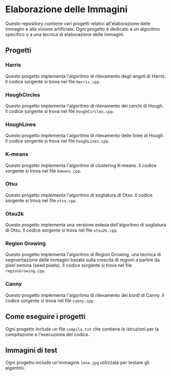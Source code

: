 # Elaborazione delle Immagini

Questo repository contiene vari progetti relativi all'elaborazione delle immagini e alla visione artificiale. Ogni progetto è dedicato a un algoritmo specifico o a una tecnica di elaborazione delle immagini.

## Progetti

### Harris

Questo progetto implementa l'algoritmo di rilevamento degli angoli di Harris. Il codice sorgente si trova nel file `Harris.cpp`.

### HoughCircles

Questo progetto implementa l'algoritmo di rilevamento dei cerchi di Hough. Il codice sorgente si trova nel file `houghCircles.cpp`.

### HoughLines

Questo progetto implementa l'algoritmo di rilevamento delle linee di Hough. Il codice sorgente si trova nel file `houghLines.cpp`.

### K-means

Questo progetto implementa l'algoritmo di clustering K-means. Il codice sorgente si trova nel file `kmeans.cpp`.

### Otsu

Questo progetto implementa l'algoritmo di sogliatura di Otsu. Il codice sorgente si trova nel file `otsu.cpp`.

### Otsu2k

Questo progetto implementa una versione estesa dell'algoritmo di sogliatura di Otsu. Il codice sorgente si trova nel file `otsu2k.cpp`.

### Region Growing

Questo progetto implementa l'algoritmo di Region Growing, una tecnica di segmentazione delle immagini basata sulla crescita di regioni a partire da pixel semina (seed pixels). Il codice sorgente si trova nel file `regionGrowing.cpp`.

### Canny

Questo progetto implementa l'algoritmo di rilevamento dei bordi di Canny. Il codice sorgente si trova nel file `canny.cpp`.

## Come eseguire i progetti

Ogni progetto include un file `compila.txt` che contiene le istruzioni per la compilazione e l'esecuzione del codice.

## Immagini di test

Ogni progetto include un'immagine `lena.jpg` utilizzata per testare gli algoritmi.